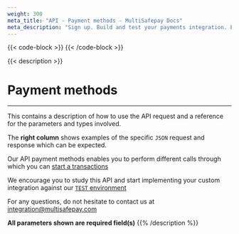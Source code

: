```yaml
---
weight: 300
meta_title: "API - Payment methods - MultiSafepay Docs"
meta_description: "Sign up. Build and test your payments integration. Explore our products and services. Use our API Reference, SDKs, and wrappers. Get support."
---
```

{{< code-block >}}
{{< /code-block >}}

{{< description >}}
# Payment methods
<hr class="separator">
This contains a description of how to use the API request and a reference for the parameters and types involved. 

The **right column** shows examples of the specific ``JSON`` request and response which can be expected.

Our API payment methods enables you to perform different calls through which you can [start a transactions](#create-an-order)

We encourage you to study this API and start implementing your custom integration against our [``TEST`` environment](#environments)

For any questions, do not hesitate to contact us at <integration@multisafepay.com>

**All parameters shown are required field(s)**
{{% /description %}}

